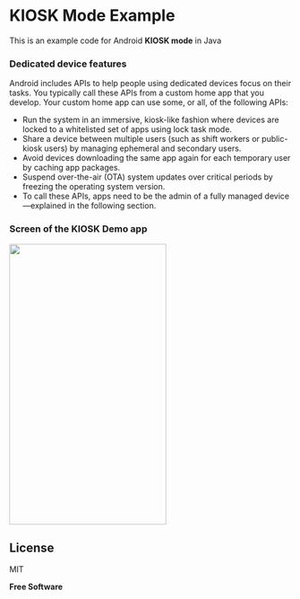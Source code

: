 # KIOSK Mode Example

This is an example code for Android **KIOSK mode** in Java

### Dedicated device features

Android includes APIs to help people using dedicated devices focus on their tasks. You typically call these APIs from a custom home app that you develop. Your custom home app can use some, or all, of the following APIs:

 - Run the system in an immersive, kiosk-like fashion where devices are locked to a whitelisted set of apps using lock task mode.
 - Share a device between multiple users (such as shift workers or public-kiosk users) by managing ephemeral and secondary users.
 - Avoid devices downloading the same app again for each temporary user by caching app packages.
 - Suspend over-the-air (OTA) system updates over critical periods by freezing the operating system version.
 - To call these APIs, apps need to be the admin of a fully managed device—explained in the following section.

### Screen of the KIOSK Demo app

<kbd><img src="https://www.dropbox.com/s/ul5v0hxmo8gyx30/Screenshot_1564280089.png?dl=0&raw=1" d width="280" height="500" /></kbd>

License
----

MIT

**Free Software**

[//]: # (These are reference links used in the body of this note and get stripped out when the markdown processor does its job. There is no need to format nicely because it shouldn't be seen. Thanks SO - http://stackoverflow.com/questions/4823468/store-comments-in-markdown-syntax)

